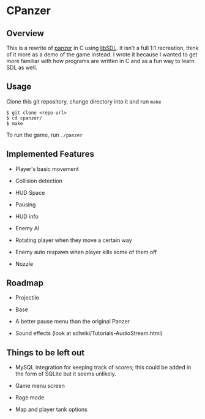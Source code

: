 # CPanzer

## Overview

This is a rewrite of [panzer](https://github.com/gotlougit/panzer) in C using [libSDL](https://www.libsdl.org/). It isn't a full 1:1 recreation, think of it more as a demo of the game instead. I wrote it because I wanted to get more familiar with how programs are written in C and as a fun way to learn SDL as well.

## Usage

Clone this git repository, change directory into it and run ```make```

```
$ git clone <repo-url>
$ cd cpanzer/
$ make
```

To run the game, run ```./panzer```

## Implemented Features

- Player's basic movement

- Collision detection

- HUD Space

- Pausing

- HUD info

- Enemy AI

- Rotating player when they move a certain way

- Enemy auto respawn when player kills some of them off

- Nozzle 

## Roadmap

- Projectile

- Base

- A better pause menu than the original Panzer

- Sound effects (look at sdlwiki/Tutorials-AudioStream.html)

## Things to be left out

- MySQL integration for keeping track of scores; this could be added in the form of SQLite but it seems unlikely.

- Game menu screen

- Rage mode

- Map and player tank options
